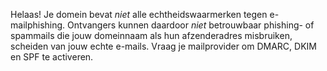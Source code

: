 Helaas! Je domein bevat *niet* alle echtheidswaarmerken tegen e-mailphishing. Ontvangers kunnen daardoor *niet* betrouwbaar phishing- of spammails die jouw domeinnaam als hun afzenderadres misbruiken, scheiden van jouw echte e-mails. Vraag je mailprovider om DMARC, DKIM en SPF te activeren.
